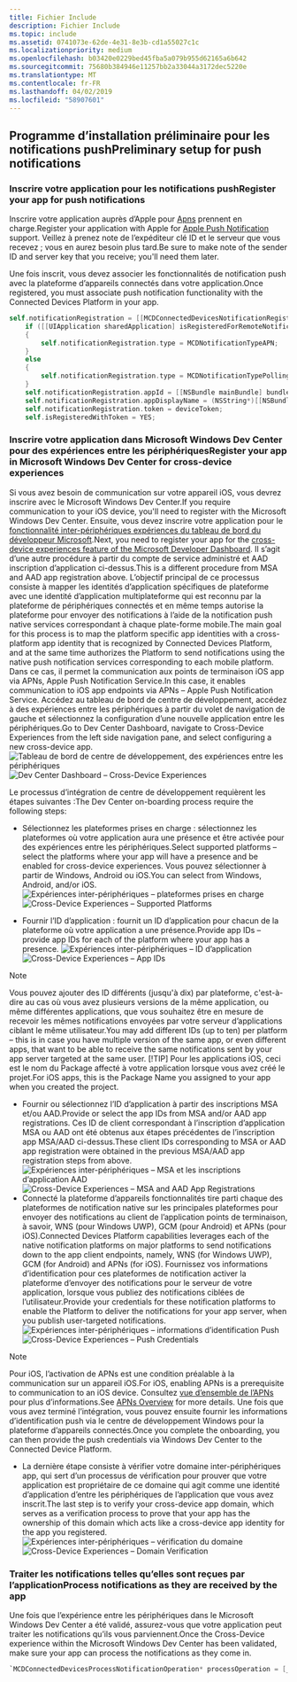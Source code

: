 ```yaml
---
title: Fichier Include
description: Fichier Include
ms.topic: include
ms.assetid: 0741073e-62de-4e31-8e3b-cd1a55027c1c
ms.localizationpriority: medium
ms.openlocfilehash: b03420e0229bed45fba5a079b955d62165a6b642
ms.sourcegitcommit: 75680b384946e11257bb2a33044a3172dec5220e
ms.translationtype: MT
ms.contentlocale: fr-FR
ms.lasthandoff: 04/02/2019
ms.locfileid: "58907601"
---
```

## <a name="preliminary-setup-for-push-notifications"></a><span data-ttu-id="38478-103">Programme d’installation préliminaire pour les notifications push</span><span class="sxs-lookup"><span data-stu-id="38478-103">Preliminary setup for push notifications</span></span>

### <a name="register-your-app-for-push-notifications"></a><span data-ttu-id="38478-104">Inscrire votre application pour les notifications push</span><span class="sxs-lookup"><span data-stu-id="38478-104">Register your app for push notifications</span></span>

<span data-ttu-id="38478-105">Inscrire votre application auprès d’Apple pour [Apns](https://developer.apple.com/notifications/) prennent en charge.</span><span class="sxs-lookup"><span data-stu-id="38478-105">Register your application with Apple for [Apple Push Notification](https://developer.apple.com/notifications/) support.</span></span> <span data-ttu-id="38478-106">Veillez à prenez note de l’expéditeur clé ID et le serveur que vous recevez ; vous en aurez besoin plus tard.</span><span class="sxs-lookup"><span data-stu-id="38478-106">Be sure to make note of the sender ID and server key that you receive; you'll need them later.</span></span> 

<span data-ttu-id="38478-107">Une fois inscrit, vous devez associer les fonctionnalités de notification push avec la plateforme d’appareils connectés dans votre application.</span><span class="sxs-lookup"><span data-stu-id="38478-107">Once registered, you must associate push notification functionality with the Connected Devices Platform in your app.</span></span>

```ObjectiveC
self.notificationRegistration = [[MCDConnectedDevicesNotificationRegistration alloc] init];
    if ([[UIApplication sharedApplication] isRegisteredForRemoteNotifications])
    {
        self.notificationRegistration.type = MCDNotificationTypeAPN;
    }
    else
    {
        self.notificationRegistration.type = MCDNotificationTypePolling;
    }
    self.notificationRegistration.appId = [[NSBundle mainBundle] bundleIdentifier];
    self.notificationRegistration.appDisplayName = (NSString*)[[NSBundle mainBundle] objectForInfoDictionaryKey:@"CFBundleDisplayName"];
    self.notificationRegistration.token = deviceToken;
    self.isRegisteredWithToken = YES;
```

### <a name="register-your-app-in-microsoft-windows-dev-center-for-cross-device-experiences"></a><span data-ttu-id="38478-108">Inscrire votre application dans Microsoft Windows Dev Center pour des expériences entre les périphériques</span><span class="sxs-lookup"><span data-stu-id="38478-108">Register your app in Microsoft Windows Dev Center for cross-device experiences</span></span>
<span data-ttu-id="38478-109">Si vous avez besoin de communication sur votre appareil iOS, vous devrez inscrire avec le Microsoft Windows Dev Center.</span><span class="sxs-lookup"><span data-stu-id="38478-109">If you require communication to your iOS device, you'll need to register with the Microsoft Windows Dev Center.</span></span>  <span data-ttu-id="38478-110">Ensuite, vous devez inscrire votre application pour le [fonctionnalité inter-périphériques expériences du tableau de bord du développeur Microsoft](https://developer.microsoft.com/dashboard/crossplatform/web).</span><span class="sxs-lookup"><span data-stu-id="38478-110">Next, you need to register your app for the [cross-device experiences feature of the Microsoft Developer Dashboard](https://developer.microsoft.com/dashboard/crossplatform/web).</span></span> <span data-ttu-id="38478-111">Il s’agit d’une autre procédure à partir du compte de service administré et AAD inscription d’application ci-dessus.</span><span class="sxs-lookup"><span data-stu-id="38478-111">This is a different procedure from MSA and AAD app registration above.</span></span> <span data-ttu-id="38478-112">L’objectif principal de ce processus consiste à mapper les identités d’application spécifiques de plateforme avec une identité d’application multiplateforme qui est reconnu par la plateforme de périphériques connectés et en même temps autorise la plateforme pour envoyer des notifications à l’aide de la notification push native services correspondant à chaque plate-forme mobile.</span><span class="sxs-lookup"><span data-stu-id="38478-112">The main goal for this process is to map the platform specific app identities with a cross-platform app identity that is recognized by Connected Devices Platform, and at the same time authorizes the Platform to send notifications using the native push notification services corresponding to each mobile platform.</span></span> <span data-ttu-id="38478-113">Dans ce cas, il permet la communication aux points de terminaison iOS app via APNs, Apple Push Notification Service.</span><span class="sxs-lookup"><span data-stu-id="38478-113">In this case, it enables communication to iOS app endpoints via APNs – Apple Push Notification Service.</span></span> <span data-ttu-id="38478-114">Accédez au tableau de bord de centre de développement, accédez à des expériences entre les périphériques à partir du volet de navigation de gauche et sélectionnez la configuration d’une nouvelle application entre les périphériques.</span><span class="sxs-lookup"><span data-stu-id="38478-114">Go to Dev Center Dashboard, navigate to Cross-Device Experiences from the left side navigation pane, and select configuring a new cross-device app.</span></span>
<span data-ttu-id="38478-115">![Tableau de bord de centre de développement, des expériences entre les périphériques](../../notifications/media/dev_center_portal/dev_center_portal_1_overview.png)</span><span class="sxs-lookup"><span data-stu-id="38478-115">![Dev Center Dashboard – Cross-Device Experiences](../../notifications/media/dev_center_portal/dev_center_portal_1_overview.png)</span></span>

<span data-ttu-id="38478-116">Le processus d’intégration de centre de développement requièrent les étapes suivantes :</span><span class="sxs-lookup"><span data-stu-id="38478-116">The Dev Center on-boarding process require the following steps:</span></span>
* <span data-ttu-id="38478-117">Sélectionnez les plateformes prises en charge : sélectionnez les plateformes où votre application aura une présence et être activée pour des expériences entre les périphériques.</span><span class="sxs-lookup"><span data-stu-id="38478-117">Select supported platforms – select the platforms where your app will have a presence and be enabled for cross-device experiences.</span></span> <span data-ttu-id="38478-118">Vous pouvez sélectionner à partir de Windows, Android ou iOS.</span><span class="sxs-lookup"><span data-stu-id="38478-118">You can select from Windows, Android, and/or iOS.</span></span>
<span data-ttu-id="38478-119">![Expériences inter-périphériques – plateformes prises en charge](../../notifications/media/dev_center_portal/dev_center_portal_2_supported_platforms.png)</span><span class="sxs-lookup"><span data-stu-id="38478-119">![Cross-Device Experiences – Supported Platforms](../../notifications/media/dev_center_portal/dev_center_portal_2_supported_platforms.png)</span></span>

* <span data-ttu-id="38478-120">Fournir l’ID d’application : fournit un ID d’application pour chacun de la plateforme où votre application a une présence.</span><span class="sxs-lookup"><span data-stu-id="38478-120">Provide app IDs – provide app IDs for each of the platform where your app has a presence.</span></span>
<span data-ttu-id="38478-121">![Expériences inter-périphériques – ID d’application](../../notifications/media/dev_center_portal/dev_center_portal_3_app_ids.png)</span><span class="sxs-lookup"><span data-stu-id="38478-121">![Cross-Device Experiences – App IDs](../../notifications/media/dev_center_portal/dev_center_portal_3_app_ids.png)</span></span>
> [!NOTE]
> <span data-ttu-id="38478-122">Vous pouvez ajouter des ID différents (jusqu'à dix) par plateforme, c'est-à-dire au cas où vous avez plusieurs versions de la même application, ou même différentes applications, que vous souhaitez être en mesure de recevoir les mêmes notifications envoyées par votre serveur d’applications ciblant le même utilisateur.</span><span class="sxs-lookup"><span data-stu-id="38478-122">You may add different IDs (up to ten) per platform – this is in case you have multiple version of the same app, or even different apps, that want to be able to receive the same notifications sent by your app server targeted at the same user.</span></span> 
> [!TIP] 
> <span data-ttu-id="38478-123">Pour les applications iOS, ceci est le nom du Package affecté à votre application lorsque vous avez créé le projet.</span><span class="sxs-lookup"><span data-stu-id="38478-123">For iOS apps, this is the Package Name you assigned to your app when you created the project.</span></span> 

* <span data-ttu-id="38478-124">Fournir ou sélectionnez l’ID d’application à partir des inscriptions MSA et/ou AAD.</span><span class="sxs-lookup"><span data-stu-id="38478-124">Provide or select the app IDs from MSA and/or AAD app registrations.</span></span> <span data-ttu-id="38478-125">Ces ID de client correspondant à l’inscription d’application MSA ou AAD ont été obtenus aux étapes précédentes de l’inscription app MSA/AAD ci-dessus.</span><span class="sxs-lookup"><span data-stu-id="38478-125">These client IDs corresponding to MSA or AAD app registration were obtained in the previous MSA/AAD app registration steps from above.</span></span>
<span data-ttu-id="38478-126">![Expériences inter-périphériques – MSA et les inscriptions d’application AAD](../../notifications/media/dev_center_portal/dev_center_portal_4_msa_aad_connections.png)</span><span class="sxs-lookup"><span data-stu-id="38478-126">![Cross-Device Experiences – MSA and AAD App Registrations](../../notifications/media/dev_center_portal/dev_center_portal_4_msa_aad_connections.png)</span></span>
* <span data-ttu-id="38478-127">Connecté la plateforme d’appareils fonctionnalités tire parti chaque des plateformes de notification native sur les principales plateformes pour envoyer des notifications au client de l’application points de terminaison, à savoir, WNS (pour Windows UWP), GCM (pour Android) et APNs (pour iOS).</span><span class="sxs-lookup"><span data-stu-id="38478-127">Connected Devices Platform capabilities leverages each of the native notification platforms on major platforms to send notifications down to the app client endpoints, namely, WNS (for Windows UWP), GCM (for Android) and APNs (for iOS).</span></span> <span data-ttu-id="38478-128">Fournissez vos informations d’identification pour ces plateformes de notification activer la plateforme d’envoyer des notifications pour le serveur de votre application, lorsque vous publiez des notifications ciblées de l’utilisateur.</span><span class="sxs-lookup"><span data-stu-id="38478-128">Provide your credentials for these notification platforms to enable the Platform to deliver the notifications for your app server, when you publish user-targeted notifications.</span></span> 
<span data-ttu-id="38478-129">![Expériences inter-périphériques – informations d’identification Push](../../notifications/media/dev_center_portal/dev_center_portal_5_push_credentials.png)</span><span class="sxs-lookup"><span data-stu-id="38478-129">![Cross-Device Experiences – Push Credentials](../../notifications/media/dev_center_portal/dev_center_portal_5_push_credentials.png)</span></span>
> [!NOTE] 
> <span data-ttu-id="38478-130">Pour iOS, l’activation de APNs est une condition préalable à la communication sur un appareil iOS.</span><span class="sxs-lookup"><span data-stu-id="38478-130">For iOS, enabling APNs is a prerequisite to communication to an iOS device.</span></span> <span data-ttu-id="38478-131">Consultez [vue d’ensemble de l’APNs](https://developer.apple.com/library/archive/documentation/NetworkingInternet/Conceptual/RemoteNotificationsPG/APNSOverview.html#//apple_ref/doc/uid/TP40008194-CH8-SW1) pour plus d’informations.</span><span class="sxs-lookup"><span data-stu-id="38478-131">See [APNs Overview](https://developer.apple.com/library/archive/documentation/NetworkingInternet/Conceptual/RemoteNotificationsPG/APNSOverview.html#//apple_ref/doc/uid/TP40008194-CH8-SW1) for more details.</span></span> <span data-ttu-id="38478-132">Une fois que vous avez terminé l’intégration, vous pouvez ensuite fournir les informations d’identification push via le centre de développement Windows pour la plateforme d’appareils connectés.</span><span class="sxs-lookup"><span data-stu-id="38478-132">Once you complete the onboarding, you can then provide the push credentials via Windows Dev Center to the Connected Device Platform.</span></span> 
* <span data-ttu-id="38478-133">La dernière étape consiste à vérifier votre domaine inter-périphériques app, qui sert d’un processus de vérification pour prouver que votre application est propriétaire de ce domaine qui agit comme une identité d’application d’entre les périphériques de l’application que vous avez inscrit.</span><span class="sxs-lookup"><span data-stu-id="38478-133">The last step is to verify your cross-device app domain, which serves as a verification process to prove that your app has the ownership of this domain which acts like a cross-device app identity for the app you registered.</span></span>
<span data-ttu-id="38478-134">![Expériences inter-périphériques – vérification du domaine](../../notifications/media/dev_center_portal/dev_center_portal_6_domain_verification.png)</span><span class="sxs-lookup"><span data-stu-id="38478-134">![Cross-Device Experiences – Domain Verification](../../notifications/media/dev_center_portal/dev_center_portal_6_domain_verification.png)</span></span>

### <a name="process-notifications-as-they-are-received-by-the-app"></a><span data-ttu-id="38478-135">Traiter les notifications telles qu’elles sont reçues par l’application</span><span class="sxs-lookup"><span data-stu-id="38478-135">Process notifications as they are received by the app</span></span>

<span data-ttu-id="38478-136">Une fois que l’expérience entre les périphériques dans le Microsoft Windows Dev Center a été validé, assurez-vous que votre application peut traiter les notifications qu’ils vous parviennent.</span><span class="sxs-lookup"><span data-stu-id="38478-136">Once the Cross-Device experience within the Microsoft Windows Dev Center has been validated, make sure your app can process the notifications as they come in.</span></span> 

```ObjectiveC
`MCDConnectedDevicesProcessNotificationOperation* processOperation = [_platformManager.platform processNotification:notificationInfo];`
```
